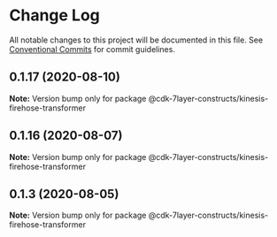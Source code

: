 # Change Log

All notable changes to this project will be documented in this file.
See [Conventional Commits](https://conventionalcommits.org) for commit guidelines.

## 0.1.17 (2020-08-10)

**Note:** Version bump only for package @cdk-7layer-constructs/kinesis-firehose-transformer





## 0.1.16 (2020-08-07)

**Note:** Version bump only for package @cdk-7layer-constructs/kinesis-firehose-transformer





## 0.1.3 (2020-08-05)

**Note:** Version bump only for package @cdk-7layer-constructs/kinesis-firehose-transformer
